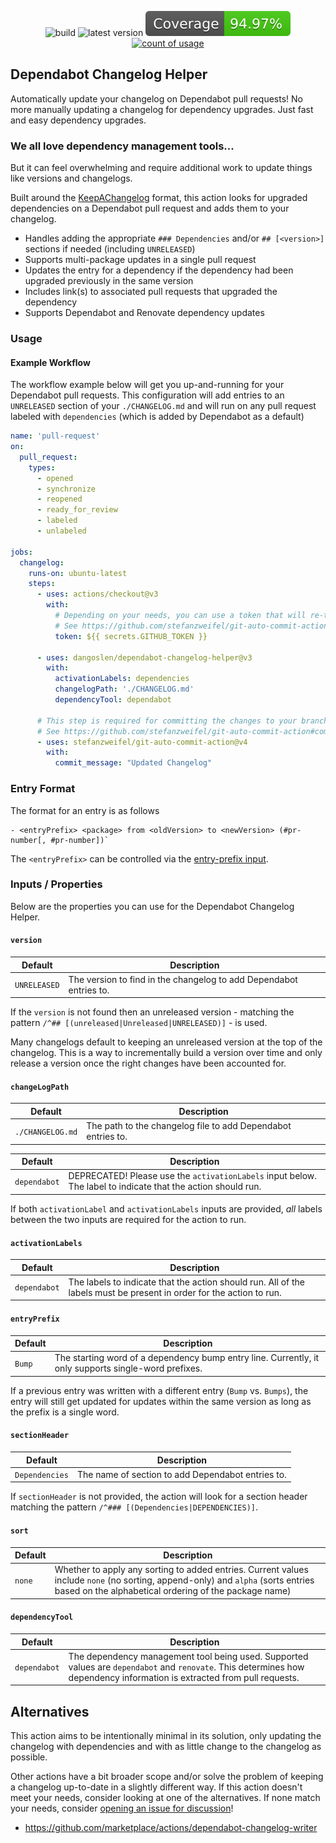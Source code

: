   <p align="center">
    <img src="https://github.com/dangoslen/dependabot-changelog-helper/actions/workflows/pull-request.yml/badge.svg" alt="build" />
    <img src="https://img.shields.io/github/v/release/dangoslen/dependabot-changelog-helper?color=orange&label=Latest" alt="latest version" />
    <img src="./coverage/badge.svg" alt="coverage badge" />
    <a href="https://github.com/search?q=dangoslen+dependabot-changelog-helper+path:.github/workflows+language:YAML&type=Code"><img src="https://img.shields.io/endpoint?url=https://dangoslen.github.io/dependabot-changelog-helper/dependabot-changelog-helper.json" alt="count of usage"></a>
</p>

## Dependabot Changelog Helper

Automatically update your changelog on Dependabot pull requests! No more manually updating a changelog for dependency upgrades. Just fast and easy dependency upgrades.

### We all love dependency management tools...

But it can feel overwhelming and require additional work to update things like versions and changelogs.

Built around the [KeepAChangelog](https://keepachangelog.com/) format, this action looks for upgraded dependencies on a Dependabot pull request and adds them to your changelog. 

- Handles adding the appropriate `### Dependencies` and/or `## [<version>]` sections if needed (including `UNRELEASED`)
- Supports multi-package updates in a single pull request
- Updates the entry for a dependency if the dependency had been upgraded previously in the same version
- Includes link(s) to associated pull requests that upgraded the dependency
- Supports Dependabot and Renovate dependency updates

### Usage

#### Example Workflow

The workflow example below will get you up-and-running for your Dependabot pull requests. This configuration will add entries
to an `UNRELEASED` section of your `./CHANGELOG.md` and will run on any pull request labeled with `dependencies` (which is added by Dependabot as a default)

```yaml
name: 'pull-request'
on:
  pull_request:
    types:
      - opened
      - synchronize
      - reopened
      - ready_for_review
      - labeled
      - unlabeled

jobs:
  changelog:
    runs-on: ubuntu-latest
    steps:
      - uses: actions/checkout@v3
        with:
          # Depending on your needs, you can use a token that will re-trigger workflows
          # See https://github.com/stefanzweifel/git-auto-commit-action#commits-of-this-action-do-not-trigger-new-workflow-runs
          token: ${{ secrets.GITHUB_TOKEN }}

      - uses: dangoslen/dependabot-changelog-helper@v3
        with:
          activationLabels: dependencies
          changelogPath: './CHANGELOG.md'
          dependencyTool: dependabot
          
      # This step is required for committing the changes to your branch. 
      # See https://github.com/stefanzweifel/git-auto-commit-action#commits-of-this-action-do-not-trigger-new-workflow-runs 
      - uses: stefanzweifel/git-auto-commit-action@v4
        with:
          commit_message: "Updated Changelog"
```

### Entry Format

The format for an entry is as follows

```
- <entryPrefix> <package> from <oldVersion> to <newVersion> (#pr-number[, #pr-number])`
```

The `<entryPrefix>` can be controlled via the [entry-prefix input](#entryprefix).

### Inputs / Properties

Below are the properties you can use for the Dependabot Changelog Helper.

#### `version`

| Default      | Description                                                        |
| ------------ | ------------------------------------------------------------------ |
| `UNRELEASED` | The version to find in the changelog to add Dependabot entries to. |

If the `version` is not found then an unreleased version - matching the pattern `/^## [(unreleased|Unreleased|UNRELEASED)]` - is used.

Many changelogs default to keeping an unreleased version at the top of the changelog.
This is a way to incrementally build a version over time and only release a version once the right changes have been accounted for.

#### `changeLogPath`

| Default          | Description                                                  |
| ---------------- | ------------------------------------------------------------ |
| `./CHANGELOG.md` | The path to the changelog file to add Dependabot entries to. |

| Default  | Description                                                                                                  |
| -------- | ------------------------------------------------------------------------------------------------------------ |
| `dependabot`     | DEPRECATED! Please use the `activationLabels` input below. The label to indicate that the action should run. |

If both `activationLabel` and `activationLabels` inputs are provided, _all_ labels between the two inputs are required for the action to run.
 
#### `activationLabels`

| Default      | Description                                       |
| ------------ | ------------------------------------------------- |
| `dependabot` | The labels to indicate that the action should run. All of the labels must be present in order for the action to run. |

#### `entryPrefix`

| Default      | Description                                                                                       |
| ------------ | ------------------------------------------------------------------------------------------------- |
| `Bump`       | The starting word of a dependency bump entry line. Currently, it only supports single-word prefixes. |

If a previous entry was written with a different entry (`Bump` vs. `Bumps`), the entry will still get updated for updates within the same version as long as the prefix is a single word. 

#### `sectionHeader`

| Default        | Description                                       |
| -------------- | ------------------------------------------------- |
| `Dependencies` | The name of section to add Dependabot entries to. |

If `sectionHeader` is not provided, the action will look for a section header matching the pattern `/^### [(Dependencies|DEPENDENCIES)]`.

#### `sort`

| Default | Description                                               |
| --------| --------------------------------------------------------- |
| `none`  | Whether to apply any sorting to added entries. Current values include `none` (no sorting, append-only) and `alpha` (sorts entries based on the alphabetical ordering of the package name) |

#### `dependencyTool`

| Default      | Description                                                        |
| ------------| ------------------------------------------------------------------ |
| `dependabot` | The dependency management tool being used. Supported values are `dependabot` and `renovate`. This determines how dependency information is extracted from pull requests. |

## Alternatives

This action aims to be intentionally minimal in its solution, only updating the changelog with dependencies and with as little change to the changelog as possible. 

Other actions have a bit broader scope and/or solve the problem of keeping a changelog up-to-date in a slightly different way. If this action doesn't meet your needs, consider looking at one of the alternatives. If none match your needs, consider [opening an issue for discussion](https://github.com/dangoslen/dependabot-changelog-helper/issues/new)!

* https://github.com/marketplace/actions/dependabot-changelog-writer
